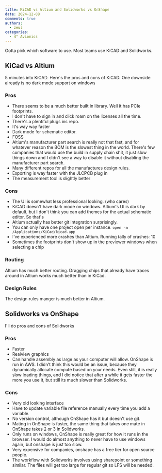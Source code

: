 ```yaml
---
title: KiCAD vs Altium and Solidworks vs OnShape
date: 2024-12-08
comments: true
authors:
  - zeul
categories:
  - 4" Avionics
---
```


Gotta pick which software to use. Most teams use KiCAD and Solidworks.


## KiCad vs Altium

5 minutes into KiCAD. Here's the pros and cons of KiCAD. One downside already is no dark mode support on windows

### Pros

- There seems to be a much better built in library. Well it has PCIe footprints.
- I don't have to sign in and click roam on the licenses all the time. 
- There's a plentiful plugs ins repo. 
- It's way way faster
- Dark mode for schematic editor.
- FOSS
- Altium's manufacturer part search is really not that fast, and for whatever reason the BOM is the slowest thing in the world. There's few companies that would use the build in supply chain shit, it just slow things down and I didn't see a way to disable it without disabling the manufacturer part search.
- Many different repos for all the manufactures design rules. 
- Exporting is way faster with the JLCPCB plug in
- The measurement tool is slightly better

### Cons

- The UI is somewhat less professional looking. (who cares)
- KiCAD doesn't have dark mode on windows. Altium's UI is dark by default, but I don't think you can add themes for the actual schematic editor. So that's 
- Altium actually has better git integration surprisingly.
- You can only have one project open per instance. ```open -n /Applications/KiCad/kicad.app```
- I've experienced more crashes than Altium. Running tally of crashes: 10
- Sometimes the footprints don't show up in the previewer windows when selecting a chip

### Routing

Altium has much better routing. Dragging chips that already have traces around in Altium works much better than in KiCad. 

### Design Rules

The design rules manger is much better in Altium.

## Solidworks vs OnShape

I'll do pros and cons of Solidworks

### Pros

- Faster 
- Realview graphics
- Can handle assembly as large as your computer will allow. OnShape is run in AWS. I didn't think this would be an issue, because they dynamically allocate compute based on your needs. Even still, it is really slow loading things, and I did notice that after a while it gets faster the more you use it, but still its much slower than Solidworks.



### Cons

- Very old looking interface 
- Have to update variable file reference manually every time you add a variable. 
- No version control, although OnShape has it but doesn't use git.
- Mating in OnShape is faster, the same thing that takes one mate in OnShape takes 2 or 3 in Solidworks.
- Only runs on windows, OnShape is really great for how it runs in the browser. I would do almost anything to never have to use windows again, but onshape is just too slow.
- Very expensive for companies, onshape has a free tier for open source people.
- The workflow with Solidworks involves using sharepoint or something similar. The files will get too large for regular git so LFS will be needed.